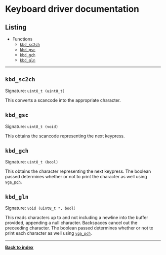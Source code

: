 # Keyboard driver documentation
## Listing
* Functions
  * [`kbd_sc2ch`](#kbd_sc2ch)
  * [`kbd_gsc`](#kbd_gsc)
  * [`kbd_gch`](#kbd_gch)
  * [`kbd_gln`](#kbd_gln)

---
## `kbd_sc2ch`
Signature: `uint8_t (uint8_t)`

This converts a scancode into the appropriate character.

## `kbd_gsc`
Signature: `uint8_t (void)`

This obtains the scancode representing the next keypress.

## `kbd_gch`
Signature: `uint8_t (bool)`

This obtains the character representing the next keypress.  The boolean passed determines whether or not to print the character as well using [`vga_pch`](VGA#vga_pch).

## `kbd_gln`
Signature: `void (uint8_t *, bool)`

This reads characters up to and not including a newline into the buffer provided, appending a null character.  Backspaces cancel out the preceeding character.  The boolean passed determines whether or not to print each character as well using [`vga_pch`](VGA#vga_pch).

---
**[Back to index](index)**
